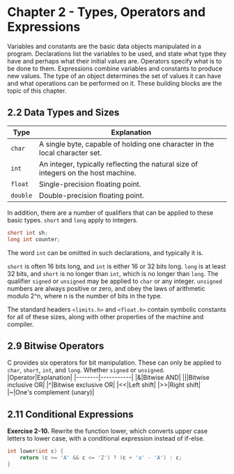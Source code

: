 # Chapter 2 - Types, Operators and Expressions
Variables and constants are the basic data objects manipulated in a program. Declarations list the variables to be used, and state what type they have and perhaps what their initial values are. Operators specify what is to be done to them. Expressions combine variables and constants to produce new values. The type of an object determines the set of values it can have and what operations can be performed on it. These building blocks are the topic of this chapter.

## 2.2 Data Types and Sizes
|Type|Explanation|
|----|-----------|
|```char```|A single byte, capable of holding one character in the local character set.|
|```int```|An integer, typically reflecting the natural size of integers on the host machine.|
|```float```|Single-precision floating point.|
|```double```|Double-precision floating point.|

In addition, there are a number of qualifiers that can be applied to these basic types. ```short``` and ```long``` apply to integers.
```c
short int sh;
long int counter;
```
The word ```int``` can be omitted in such declarations, and typically it is.

```short``` is often 16 bits long, and ```int``` is either 16 or 32 bits long. ```long``` is at least 32 bits, and ```short``` is no longer than ```int```, which is no longer than ```long```.
The qualifier ```signed``` or ```unsigned``` may be applied to ```char``` or any integer. ```unsigned``` numbers are always positive or zero, and obey the laws of arithmetic modulo 2^n, where n is the number of bits in the type.

The standard headers ```<limits.h>``` and ```<float.h>``` contain symbolic constants for all of these sizes, along with other properties of the machine and compiler.

## 2.9 Bitwise Operators
C provides six operators for bit manipulation. These can only be applied to ```char```, ```short```, ```int```, and ```long```. Whether ```signed``` or ```unsigned```.
|Operator|Explanation|
|--------|-----------|
|&|Bitwise AND|
|\||Bitwise inclusive OR|
|^|Bitwise exclusive OR|
|<<|Left shift|
|>>|Right shift|
|~|One's complement (unary)|

## 2.11 Conditional Expressions
**Exercise 2-10.** Rewrite the function lower, which converts upper case letters to lower case, with a conditional expression instead of if-else.
```c
int lower(int c) {
    return (c >= 'A' && c <= 'Z') ? (c + 'a' - 'A') : c;
}
```